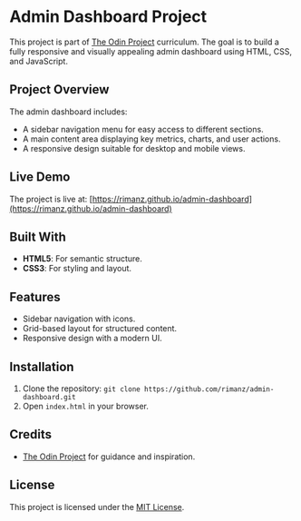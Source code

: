 # Admin Dashboard Project

This project is part of [The Odin Project](https://www.theodinproject.com/) curriculum. The goal is to build a fully responsive and visually appealing admin dashboard using HTML, CSS, and JavaScript.

## Project Overview
The admin dashboard includes:
- A sidebar navigation menu for easy access to different sections.
- A main content area displaying key metrics, charts, and user actions.
- A responsive design suitable for desktop and mobile views.

## Live Demo
The project is live at: [https://rimanz.github.io/admin-dashboard](https://rimanz.github.io/admin-dashboard)

## Built With
- **HTML5**: For semantic structure.
- **CSS3**: For styling and layout.

## Features
- Sidebar navigation with icons.
- Grid-based layout for structured content.
- Responsive design with a modern UI.

## Installation
1. Clone the repository: `git clone https://github.com/rimanz/admin-dashboard.git`
2. Open `index.html` in your browser.

## Credits
- [The Odin Project](https://www.theodinproject.com/) for guidance and inspiration.

## License
This project is licensed under the [MIT License](LICENSE).
